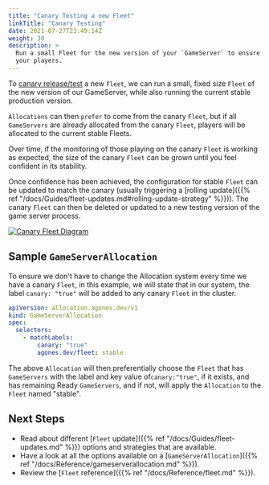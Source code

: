 ```yaml
---
title: "Canary Testing a new Fleet"
linkTitle: "Canary Testing"
date: 2021-07-27T23:49:14Z 
weight: 30 
description: >
  Run a small Fleet for the new version of your `GameServer` to ensure it works correctly, before rolling it out to all
  your players.
---
```


To [canary release/test](https://martinfowler.com/bliki/CanaryRelease.html) a new `Fleet`, 
we can run a small, fixed size `Fleet` of the new version of our GameServer, while also running the current stable 
production version.

`Allocations` can then `prefer` to come from the canary `Fleet`, but if all `GameServers` are already allocated from the 
canary `Fleet`, players will be allocated to the current stable Fleets.

Over time, if the monitoring of those playing on the canary `Fleet` is working as expected, the size of the canary 
`Fleet` can be grown until you feel confident in its stability. 

Once confidence has been achieved, the configuration for stable `Fleet` can be updated to match the canary (usually 
triggering a [rolling update]({{% ref "/docs/Guides/fleet-updates.md#rolling-update-strategy" %}})). The 
canary `Fleet` can then be deleted or updated to a new testing version of the game server process.

<a href="../../../diagrams/canary-testing.puml.png" target="_blank">
<img src="../../../diagrams/canary-testing.puml.png" alt="Canary Fleet Diagram" />
</a>

## Sample `GameServerAllocation`

To ensure we don't have to change the Allocation system every time we have a canary `Fleet`, in this example, we will 
state that in our system, the label `canary: "true"` will be added to any canary `Fleet` in the cluster.   

```yaml
apiVersion: allocation.agones.dev/v1
kind: GameServerAllocation
spec:
  selectors:
    - matchLabels:
        canary: "true"
        agones.dev/fleet: stable
```

The above `Allocation` will then preferentially choose the `Fleet` that has `GameServers` with the label and key 
value of`canary:"true"`, if it exists, and has remaining Ready `GameServers`, and if not, will apply the 
`Allocation` to the `Fleet` named "stable".

## Next Steps

* Read about different [`Fleet` update]({{% ref "/docs/Guides/fleet-updates.md" %}}) options and strategies that are 
  available.
* Have a look at all the options available on a 
  [`GameServerAllocation`]({{% ref "/docs/Reference/gameserverallocation.md" %}}).
* Review the [`Fleet` reference]({{% ref "/docs/Reference/fleet.md" %}}).
